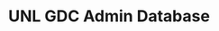 ---
layout: programming_project
title: "UNL GDC Admin Database"
language: "Python and R"
permalink: /programming/software/unl_gdc_admin_database.html
has_itch_link: "No"
github_link: "https://github.com/rclafferty/CSCE-813-Database"
project_image: "/assets/images/programming/unl_gdc_admin_database.png"
project_blurb: "The UNL Game Development Club's Admin Database was created as both a class project and a club project. This database was designed to track club member information, including year, major, meeting attendance, event attendance, and contact information. As part of the class project, this information was put into several D3JS templates to visualize the data in four different charts. The project and the report can be found at the GitHub link below. In addition to the class project, I developed a script to interface with this database that sent emails to all club members using their registered information."
roles: "Design, MySQL development, Python scripting, HTML/CSS/JS development"
platform_support: "Windows Computer, Spyder environment."
controls: "NodeJS scripting, algorithm development, hosting."
requires_privileges: "No"
actively_developing: "No, project was completed in December 2019."
what_i_learned: "Python scripting, interfacing Python with a MySQL database, D3JS templates."
---